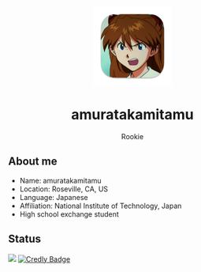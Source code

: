 <p align="center">
    <img src="icon.png" height="160">
    <h1 align="center">amuratakamitamu</h1>
    <p align="center">Rookie</p>
</p>

## About me
- Name: amuratakamitamu
- Location: Roseville, CA, US
- Language: Japanese
- Affiliation: National Institute of Technology, Japan
- High school exchange student

## Status
<a href="https://atcoder.jp/users/amuratakamitamu" target="_blank" title="amuratakamitamu"><img src="https://img.shields.io/endpoint?url=https%3A%2F%2Fatcoder-badges.now.sh%2Fapi%2Fatcoder%2Fjson%2Famuratakamitamu" /></a>
<a href="https://www.credly.com/badges/ef92f32a-bd58-4fb2-b85f-a1cd6402e495" target="_blank"><img src="https://images.credly.com/size/340x340/images/db97e4a6-df27-487c-b0b8-df43f467d853/image.png" alt="Credly Badge" width="150" height="270"></a>
